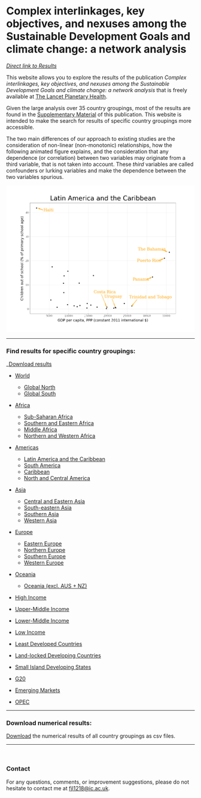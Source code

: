 # Complex interlinkages, key objectives, and nexuses among the Sustainable Development Goals and climate change: a network analysis

_[Direct link to Results](#results)_

This website allows you to explore the results of the publication *Complex interlinkages, key objectives, and nexuses among the Sustainable Development Goals and climate change: a network analysis* that is freely available at [The Lancet Planetary Health](https://www.thelancet.com/journals/lanplh/article/PIIS2542-5196(22)00070-5/fulltext).

Given the large analysis over 35 country groupings, most of the results are found in the [Supplementary Material](https://www.thelancet.com/journals/lanplh/article/PIIS2542-5196(22)00070-5/fulltext#supplementaryMaterial) of this publication. This website is intended to make the search for results of specific country groupings more accessible.

The two main differences of our approach to existing studies are the consideration of non-linear (non-monotonic) relationships, how the following animated figure explains, and the consideration that any dependence (or correlation) between two variables may originate from a third variable, that is not taken into account. These _third_ variables are called confounders or lurking variables and make the dependence between the two variables spurious.

<img src="Figure_1.gif">

---

<h3 id="results">Find results for specific country groupings:</h3>

_[Download results](#download)

- [World](https://felix-laumann.github.io/SDG-networks/Results/World/World.html)
    - [Global North](https://felix-laumann.github.io/SDG-networks/Results/Global_North/Global_North.html)
    - [Global South](https://felix-laumann.github.io/SDG-networks/Results/Global_South/Global_South.html)

- [Africa](https://felix-laumann.github.io/SDG-networks/Results/Africa/Africa.html)
    - [Sub-Saharan Africa](https://felix-laumann.github.io/SDG-networks/Results/Sub-Saharan_Africa/Sub-Saharan_Africa.html)
    - [Southern and Eastern Africa](https://felix-laumann.github.io/SDG-networks/Results/Southern_and_Eastern_Africa/Southern_and_Eastern_Africa.html)
    - [Middle Africa](https://felix-laumann.github.io/SDG-networks/Results/Middle_Africa/Middle_Africa.html)
    - [Northern and Western Africa](https://felix-laumann.github.io/SDG-networks/Results/Northern_and_Western_Africa/Northern_and_Western_Africa.html)

- [Americas](https://felix-laumann.github.io/SDG-networks/Results/Americas/Americas.html) 
    - [Latin America and the Caribbean](https://felix-laumann.github.io/SDG-networks/Results/Latin_America_and_the_Caribbean/Latin_America_and_the_Caribbean.html)
    - [South America](https://felix-laumann.github.io/SDG-networks/Results/South_America/South_America.html)
    - [Caribbean](https://felix-laumann.github.io/SDG-networks/Results/Caribbean/Caribbean.html)
    - [North and Central America](https://felix-laumann.github.io/SDG-networks/Results/North_and_Central_America/North_and_Central_America.html)
    
- [Asia](https://felix-laumann.github.io/SDG-networks/Results/Asia/Asia.html)
    - [Central and Eastern Asia](https://felix-laumann.github.io/SDG-networks/Results/Central_and_Eastern_Asia/Central_and_Eastern_Asia.html)
    - [South-eastern Asia](https://felix-laumann.github.io/SDG-networks/Results/South-eastern_Asia/South-eastern_Asia.html)
    - [Southern Asia](https://felix-laumann.github.io/SDG-networks/Results/Southern_Asia/Southern_Asia.html)
    - [Western Asia](https://felix-laumann.github.io/SDG-networks/Results/Western_Asia/Western_Asia.html)
    
- [Europe](https://felix-laumann.github.io/SDG-networks/Results/Europe/Europe.html)
    - [Eastern Europe](https://felix-laumann.github.io/SDG-networks/Results/Eastern_Europe/Eastern_Europe.html)
    - [Northern Europe](https://felix-laumann.github.io/SDG-networks/Results/Northern_Europe/Northern_Europe.html)
    - [Southern Europe](https://felix-laumann.github.io/SDG-networks/Results/Southern_Europe/Southern_Europe.html)
    - [Western Europe](https://felix-laumann.github.io/SDG-networks/Results/Western_Europe/Western_Europe.html)

- [Oceania](https://felix-laumann.github.io/SDG-networks/Results/Oceania/Oceania.html)
    - [Oceania (excl. AUS + NZ)](https://felix-laumann.github.io/SDG-networks/Results/Oceania_(excl._AUS_+_NZ)/Oceania_(excl._AUS_+_NZ).html)

- [High Income](https://felix-laumann.github.io/SDG-networks/Results/High_Income/High_Income.html)
- [Upper-Middle Income](https://felix-laumann.github.io/SDG-networks/Results/Upper-Middle_Income/Upper-Middle_Income.html)
- [Lower-Middle Income](https://felix-laumann.github.io/SDG-networks/Results/Lower-Middle_Income/Lower-Middle_Income.html)
- [Low Income](https://felix-laumann.github.io/SDG-networks/Results/Low_Income/Low_Income.html)

- [Least Developed Countries](https://felix-laumann.github.io/SDG-networks/Results/Least_Developed_Countries_(LDC)/Least_Developed_Countries_(LDC).html)
- [Land-locked Developing Countries](https://felix-laumann.github.io/SDG-networks/Results/Land_Locked_Developing_Countries_(LLDC)/Land_Locked_Developing_Countries_(LLDC).html)
- [Small Island Developing States](https://felix-laumann.github.io/SDG-networks/Results/Small_Island_Developing_States_(SIDS)/Small_Island_Developing_States_(SIDS).html)
- [G20](https://felix-laumann.github.io/SDG-networks/Results/G20/G20.html)
- [Emerging Markets](https://felix-laumann.github.io/SDG-networks/Results/Emerging_Markets/Emerging_Markets.html)
- [OPEC](https://felix-laumann.github.io/SDG-networks/Results/OPEC/OPEC.html)


---

<h3 id="download">Download numerical results:</h3>

[Download](https://minhaskamal.github.io/DownGit/#/home?url=https://github.com/felix-laumann/SDG-networks/tree/gh-pages/Results/csv) the numerical results of all country groupings as csv files.

---





<br>


### Contact

For any questions, comments, or improvement suggestions, please do not hesitate to contact me at [fjl1218@ic.ac.uk](mailto:fjl1218@ic.ac.uk).
